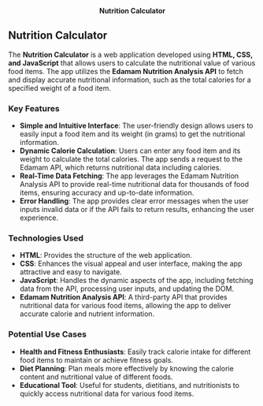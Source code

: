 <center><b>Nutrition Calculator</b></center>


## Nutrition Calculator

The **Nutrition Calculator** is a web application developed using **HTML, CSS, and JavaScript** that allows users to calculate the nutritional value of various food items. The app utilizes the **Edamam Nutrition Analysis API** to fetch and display accurate nutritional information, such as the total calories for a specified weight of a food item.

### Key Features
- **Simple and Intuitive Interface**: The user-friendly design allows users to easily input a food item and its weight (in grams) to get the nutritional information.
- **Dynamic Calorie Calculation**: Users can enter any food item and its weight to calculate the total calories. The app sends a request to the Edamam API, which returns nutritional data including calories.
- **Real-Time Data Fetching**: The app leverages the Edamam Nutrition Analysis API to provide real-time nutritional data for thousands of food items, ensuring accuracy and up-to-date information.
- **Error Handling**: The app provides clear error messages when the user inputs invalid data or if the API fails to return results, enhancing the user experience.

### Technologies Used
- **HTML**: Provides the structure of the web application.
- **CSS**: Enhances the visual appeal and user interface, making the app attractive and easy to navigate.
- **JavaScript**: Handles the dynamic aspects of the app, including fetching data from the API, processing user inputs, and updating the DOM.
- **Edamam Nutrition Analysis API**: A third-party API that provides nutritional data for various food items, allowing the app to deliver accurate calorie and nutrient information.


### Potential Use Cases
- **Health and Fitness Enthusiasts**: Easily track calorie intake for different food items to maintain or achieve fitness goals.
- **Diet Planning**: Plan meals more effectively by knowing the calorie content and nutritional value of different foods.
- **Educational Tool**: Useful for students, dietitians, and nutritionists to quickly access nutritional data for various food items.

